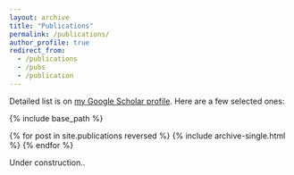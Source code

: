 ```yaml
---
layout: archive
title: "Publications"
permalink: /publications/
author_profile: true
redirect_from:
  - /publications
  - /pubs
  - /publication
---
```


  Detailed list is on <a href="https://scholar.google.com/citations?user=bC77n9MAAAAJ&hl=en">my Google Scholar profile</a>. Here are a few selected ones:

{% include base_path %}

{% for post in site.publications reversed %}
  {% include archive-single.html %}
{% endfor %}

Under construction..